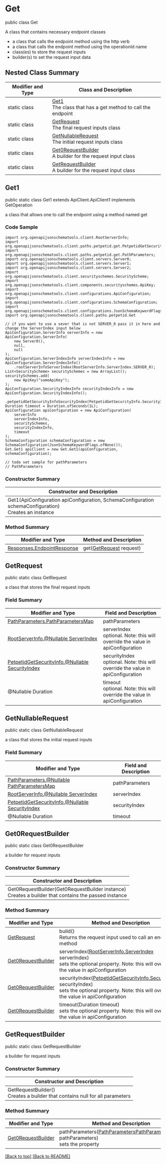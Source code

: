 # Get

public class Get

A class that contains necessary endpoint classes
- a class that calls the endpoint method using the http verb
- a class that calls the endpoint method using the operationId name
- class(es) to store the request inputs
- builder(s) to set the request input data

## Nested Class Summary
| Modifier and Type | Class and Description |
| ----------------- | --------------------- |
| static class | [Get1](#get1)<br>The class that has a get method to call the endpoint |
| static class | [GetRequest](#getrequest)<br>The final request inputs class |
| static class | [GetNullableRequest](#getnullablerequest)<br>The initial request inputs class |
| static class | [Get0RequestBuilder](#get0requestbuilder)<br>A builder for the request input class |
| static class | [GetRequestBuilder](#getrequestbuilder)<br>A builder for the request input class |

## Get1
public static class Get1 extends ApiClient.ApiClient1 implements GetOperation<br>

a class that allows one to call the endpoint using a method named get

### Code Sample
```
import org.openapijsonschematools.client.RootServerInfo;
import org.openapijsonschematools.client.paths.petpetid.get.PetpetidGetSecurityInfo;
import org.openapijsonschematools.client.paths.petpetid.get.PathParameters;
import org.openapijsonschematools.client.servers.Server0;
import org.openapijsonschematools.client.servers.Server1;
import org.openapijsonschematools.client.servers.Server2;
import org.openapijsonschematools.client.securityschemes.SecurityScheme;
import org.openapijsonschematools.client.components.securityschemes.ApiKey;
import org.openapijsonschematools.client.configurations.ApiConfiguration;
import org.openapijsonschematools.client.configurations.SchemaConfiguration;
import org.openapijsonschematools.client.configurations.JsonSchemaKeywordFlags;
import org.openapijsonschematools.client.paths.petpetid.Get

// if you want to use a sever that is not SERVER_0 pass it in here and change the ServerIndex input below
ApiConfiguration.ServerInfo serverInfo = new ApiConfiguration.ServerInfo(
    new Server0(),
    null,
    null
);
ApiConfiguration.ServerIndexInfo serverIndexInfo = new ApiConfiguration.ServerIndexInfo()
    .rootServerInfoServerIndex(RootServerInfo.ServerIndex.SERVER_0);
List<SecurityScheme> securitySchemes = new ArrayList();
securitySchemes.add(
    new ApiKey("someApiKey");
);
ApiConfiguration.SecurityIndexInfo securityIndexInfo = new ApiConfiguration.SecurityIndexInfo();
    .petpetidGetSecurityInfoSecurityIndex(PetpetidGetSecurityInfo.SecurityIndex.SECURITY_0);
Duration timeout = Duration.ofSeconds(1L);
ApiConfiguration apiConfiguration = new ApiConfiguration(
    serverInfo
    serverIndexInfo,
    securitySchemes,
    securityIndexInfo,
    timeout
);
SchemaConfiguration schemaConfiguration = new SchemaConfiguration(JsonSchemaKeywordFlags.ofNone());
Get.Get1 apiClient = new Get.Get1(apiConfiguration, schemaConfiguration);

// todo set sample for pathParameters
// PathParameters
```
### Constructor Summary
| Constructor and Description |
| --------------------------- |
| Get1(ApiConfiguration apiConfiguration, SchemaConfiguration schemaConfiguration)<br>Creates an instance |

### Method Summary
| Modifier and Type | Method and Description |
| ----------------- | ---------------------- |
| [Responses.EndpointResponse](../../paths/petpetid/get/Responses.md#endpointresponse) | get([GetRequest](#getrequest) request) |

## GetRequest
public static class GetRequest<br>

a class that stores the final request inputs

### Field Summary
| Modifier and Type | Field and Description |
| ----------------- | --------------------- |
| [PathParameters.PathParametersMap](../../paths/petpetid/get/PathParameters.md#pathparametersmap) | pathParameters |
| [RootServerInfo.@Nullable ServerIndex](../../RootServerInfo.md#serverindex) | serverIndex<br>optional. Note: this will override the value in apiConfiguration |
| [PetpetidGetSecurityInfo.@Nullable SecurityIndex](../../paths/petpetid/get/PetpetidGetSecurityInfo.md#securityindex) | securityIndex<br>optional. Note: this will override the value in apiConfiguration |
| @Nullable Duration | timeout<br>optional. Note: this will override the value in apiConfiguration |

## GetNullableRequest
public static class GetNullableRequest<br>

a class that stores the initial request inputs

### Field Summary
| Modifier and Type | Field and Description |
| ----------------- | --------------------- |
| [PathParameters.@Nullable PathParametersMap](../../paths/petpetid/get/PathParameters.md#pathparametersmap) | pathParameters |
| [RootServerInfo.@Nullable ServerIndex](../../RootServerInfo.md#serverindex) | serverIndex |
| [PetpetidGetSecurityInfo.@Nullable SecurityIndex](../../paths/petpetid/get/PetpetidGetSecurityInfo.md#securityindex) | securityIndex |
| @Nullable Duration | timeout |

## Get0RequestBuilder
public static class Get0RequestBuilder<br>

a builder for request inputs

### Constructor Summary
| Constructor and Description |
| --------------------------- |
| Get0RequestBuilder(Get0RequestBuilder instance)<br>Creates a builder that contains the passed instance |

### Method Summary
| Modifier and Type | Method and Description |
| ----------------- | ---------------------- |
| [GetRequest](#getrequest) | build()<br>Returns the request input used to call an endpoint method |
| [Get0RequestBuilder](#get0requestbuilder) | serverIndex([RootServerInfo.ServerIndex](../../RootServerInfo.md#serverindex) serverIndex)<br>sets the optional property. Note: this will override the value in apiConfiguration |
| [Get0RequestBuilder](#get0requestbuilder) | securityIndex([PetpetidGetSecurityInfo.SecurityIndex](../../paths/petpetid/get/PetpetidGetSecurityInfo.md#securityindex) securityIndex)<br>sets the optional property. Note: this will override the value in apiConfiguration |
| [Get0RequestBuilder](#get0requestbuilder) | timeout(Duration timeout)<br>sets the optional property. Note: this will override the value in apiConfiguration |

## GetRequestBuilder
public static class GetRequestBuilder<br>

a builder for request inputs

### Constructor Summary
| Constructor and Description |
| --------------------------- |
| GetRequestBuilder()<br>Creates a builder that contains null for all parameters |

### Method Summary
| Modifier and Type | Method and Description |
| ----------------- | ---------------------- |
| [Get0RequestBuilder](#get0requestbuilder) | pathParameters([PathParametersPathParametersMap](../../paths/petpetid/get/PathParameters.md#pathparametersmap) pathParameters)<br>sets the property |

[[Back to top]](#top) [[Back to README]](../../../README.md)
